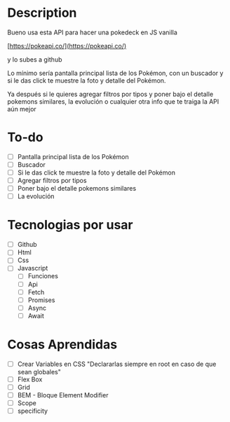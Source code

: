 # Description

Bueno usa esta API para hacer una pokedeck en JS vanilla

[https://pokeapi.co/](https://pokeapi.co/)

y lo subes a github

Lo mínimo sería pantalla principal lista de los Pokémon, con un buscador y si le das click te muestre la foto y detalle del Pokémon.

Ya después si le quieres agregar filtros por tipos y poner bajo el detalle pokemons similares, la evolución o cualquier otra info que te traiga la API aún mejor

# To-do

- [ ]  Pantalla principal lista de los Pokémon
- [ ]  Buscador
- [ ]  Si le das click te muestre la foto y detalle del Pokémon
- [ ]  Agregar filtros por tipos
- [ ]  Poner bajo el detalle pokemons similares
- [ ]  La evolución

# Tecnologias por usar

- [ ]  Github
- [ ]  Html
- [ ]  Css
- [ ]  Javascript
    - [ ]  Funciones
    - [ ]  Api
    - [ ]  Fetch
    - [ ]  Promises
    - [ ]  Async
    - [ ]  Await

# Cosas Aprendidas

- [ ] Crear Variables en CSS "Declararlas siempre en root en caso de que sean globales"
- [ ] Flex Box
- [ ] Grid
- [ ] BEM - Bloque Element Modifier
- [ ] Scope
- [ ] specificity